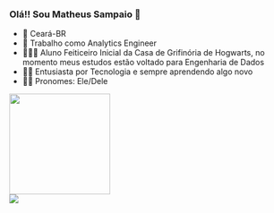 ### Olá!! Sou Matheus Sampaio 👋

- 🌅 Ceará-BR
- 💼 Trabalho como Analytics Engineer
- 👨🏿‍💻 Aluno Feiticeiro Inicial da Casa de Grifinória de Hogwarts, no momento meus estudos estão voltado para Engenharia de Dados
- 👨‍💻 Entusiasta por Tecnologia e sempre aprendendo algo novo
- 👦🏽 Pronomes: Ele/Dele

<div>
  <a href-"https://github.com/eumatheussampaio">
  <img height="180em" src="https://github-readme-stats.vercel.app/api?username=eumatheussampaio&theme=buefy&show_icons=true"/>  
</div>

<div>
<a href="https://www.linkedin.com/in/matheus-sampaio/" target="_black"><img src="https://img.shields.io/badge/LinkedIn-0077B5?style=for-the-badge&logo=linkedin&logoColor=white" 
</div>
